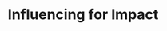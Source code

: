 ---
title       : Influencing for Impact
key         : CP-II
skills      : Behaviour, Mindset, Competency
difficulty  : medium
area        : competency

questions :
    - "CP-II-01: Describe the most challenging situation that you have experienced, when you had to persuade someone to accept your point-of-view."
    - "CP-II-02: Provide an example of a relationship that you developed through networking that had a positive impact on your work."
    - "CP-II-03: Give an example of a successful method (for example, research findings, anecdotes, stories, metaphors, or analogies) that you have used to convince a stakeholder to support an idea."

desirable :
    - Used data appropriately to influence others and address concerns
    - Focused on establishing credibility and building rapport with stakeholders to achieve goals
    - Identified and understood the interests and positions of others while driving change
    - Used an effective method of persuasion to influence others’ commitment to a course of action.
    - Presented a convincing case that influenced change with their team

bonus_points :
    - Used data appropriately to influence senior leaders and address concerns
    - Built strong and long-lasting work relationships with key decision makers and acted as an advocate
    - Demonstrated a thorough understanding of stakeholders’ perspectives, and used that understanding to design a successful influence approach
    - Established an effective method of persuasion to influence others’ commitment to a course of action
    - Presented a convincing case that influenced a diverse group of people outside of their immediate team
---
